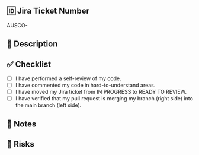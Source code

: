 ## 🆔 Jira Ticket Number

<!-- Please enter your Jira ticket number here (e.g., AUSCO-12) -->

AUSCO-

## 📝 Description

<!-- Please include a brief summary of the changes you have made. -->

## ✅ Checklist

- [ ] I have performed a self-review of my code.
- [ ] I have commented my code in hard-to-understand areas.
- [ ] I have moved my Jira ticket from IN PROGRESS to READY TO REVIEW.
- [ ] I have verified that my pull request is merging my branch (right side) into the main branch (left side).

## 📸 Notes

<!-- Add screenshots and/or extra information that might help the team understand your changes better. -->

## 🚨 Risks

<!-- Are there any known bugs, unfinished work, or potential issues the team should be aware of? Mention any future tasks related to this PR here. -->
